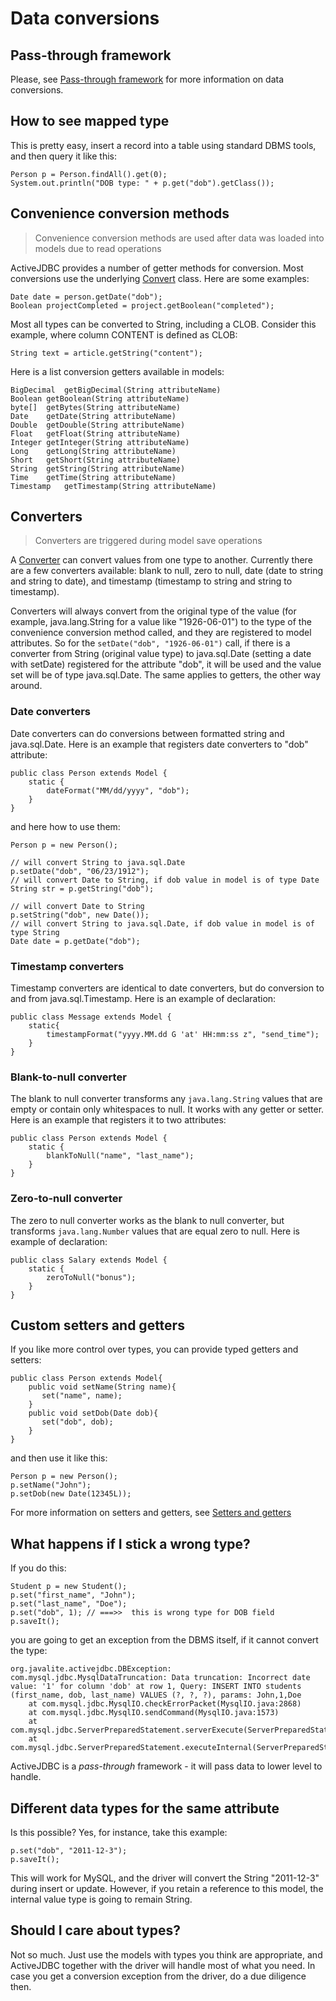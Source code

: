 <div class="page-header">
   <h1>Data conversions</h1>
</div>


## Pass-through framework

Please, see [Pass-through framework](pass_through_framework) for more information on data conversions.  

## How to see mapped type

This is pretty easy, insert a record into a table using standard DBMS tools, and then query it like this:

~~~~ {.java}
Person p = Person.findAll().get(0);
System.out.println("DOB type: " + p.get("dob").getClass());
~~~~

## Convenience conversion methods

> Convenience conversion methods are used after data was loaded into models due to read operations

ActiveJDBC provides a number of getter methods for conversion. Most conversions use the
underlying [Convert](http://javalite.github.io/activejdbc/org/javalite/common/Convert.html) class. Here are some examples:

~~~~ {.java}
Date date = person.getDate("dob");
Boolean projectCompleted = project.getBoolean("completed");
~~~~

Most all types can be converted to String, including a CLOB. Consider this example, where column CONTENT is defined as CLOB:

~~~~ {.java}
String text = article.getString("content");
~~~~



Here is a list conversion getters available in models: 

```
BigDecimal	getBigDecimal(String attributeName)
Boolean	getBoolean(String attributeName)
byte[]	getBytes(String attributeName)
Date	getDate(String attributeName)
Double	getDouble(String attributeName)
Float	getFloat(String attributeName)
Integer	getInteger(String attributeName)
Long	getLong(String attributeName)
Short	getShort(String attributeName)
String	getString(String attributeName)
Time	getTime(String attributeName)
Timestamp	getTimestamp(String attributeName)
```



## Converters


> Converters are triggered during model save operations

A [Converter](http://javalite.github.io/activejdbc/org/javalite/activejdbc/conversion/Converter.html) can convert values from one type to another. Currently there are a few converters available: blank to null, zero to null, date (date to string and string to date), and timestamp (timestamp to string and string to timestamp).

Converters will always convert from the original type of the value (for example, java.lang.String for a value like "1926-06-01") to the type of the convenience conversion method called, and they are registered to model attributes. So for the `setDate("dob", "1926-06-01")` call, if there is a converter from String (original value type) to java.sql.Date (setting a date with setDate) registered for the attribute "dob", it will be used and the value set will be of type java.sql.Date. The same applies to getters, the other way around.

### Date converters

Date converters can do conversions between formatted string and java.sql.Date. Here is an example that registers date converters to "dob" attribute:

~~~~ {.java}
public class Person extends Model {
    static {
        dateFormat("MM/dd/yyyy", "dob");
    }    
}
~~~~

and here how to use them:

~~~~ {.java}
Person p = new Person();

// will convert String to java.sql.Date
p.setDate("dob", "06/23/1912"); 
// will convert Date to String, if dob value in model is of type Date
String str = p.getString("dob"); 

// will convert Date to String
p.setString("dob", new Date());
// will convert String to java.sql.Date, if dob value in model is of type String
Date date = p.getDate("dob");
~~~~

### Timestamp converters

Timestamp converters are identical to date converters, but do conversion to and from java.sql.Timestamp. Here is an example of declaration:

~~~~ {.java}
public class Message extends Model {
    static{
        timestampFormat("yyyy.MM.dd G 'at' HH:mm:ss z", "send_time");
    }
}
~~~~

### Blank-to-null converter

The blank to null converter transforms any `java.lang.String` values that are empty or contain only whitespaces to null. 
It works with any getter or setter. Here is an example that registers it to two attributes:

~~~~ {.java}
public class Person extends Model {
    static {
        blankToNull("name", "last_name");
    }    
}
~~~~

### Zero-to-null converter

The zero to null converter works as the blank to null converter, but transforms `java.lang.Number` values that are equal 
zero to null. Here is example of declaration:

~~~~ {.java}
public class Salary extends Model {
    static {
        zeroToNull("bonus");
    }    
}
~~~~

## Custom setters and getters

If you like more control over types, you can provide typed getters and setters:

~~~~ {.java}
public class Person extends Model{
    public void setName(String name){
       set("name", name);
    }
    public void setDob(Date dob){
       set("dob", dob);
    }
}
~~~~

and then use it like this:

~~~~ {.java}
Person p = new Person();
p.setName("John");
p.setDob(new Date(12345L));
~~~~

For more information on setters and getters, see [Setters and getters](setters_and_getters)

## What happens if I stick a wrong type?

If you do this:

~~~~ {.java}
Student p = new Student();
p.set("first_name", "John");
p.set("last_name", "Doe");
p.set("dob", 1); // ===>>  this is wrong type for DOB field
p.saveIt();
~~~~

you are going to get an exception from the DBMS itself, if it cannot convert the type:

~~~~ {.java}
org.javalite.activejdbc.DBException: com.mysql.jdbc.MysqlDataTruncation: Data truncation: Incorrect date value: '1' for column 'dob' at row 1, Query: INSERT INTO students (first_name, dob, last_name) VALUES (?, ?, ?), params: John,1,Doe
    at com.mysql.jdbc.MysqlIO.checkErrorPacket(MysqlIO.java:2868)
    at com.mysql.jdbc.MysqlIO.sendCommand(MysqlIO.java:1573)
    at com.mysql.jdbc.ServerPreparedStatement.serverExecute(ServerPreparedStatement.java:1169)
    at com.mysql.jdbc.ServerPreparedStatement.executeInternal(ServerPreparedStatement.java:693)
~~~~

ActiveJDBC is a *pass-through* framework - it will pass data to lower level to handle.

## Different data types for the same attribute

Is this possible? Yes, for instance, take this example:

~~~~ {.java}
p.set("dob", "2011-12-3");
p.saveIt();
~~~~

This will work for MySQL, and the driver will convert the String "2011-12-3" during insert or update. However, if you retain a reference to this model, the internal value type is going to remain String.

## Should I care about types?

Not so much. Just use the models with types you think are appropriate, and ActiveJDBC together with the driver will handle most of what you need. In case you get a conversion exception from the driver, do a due diligence then.
